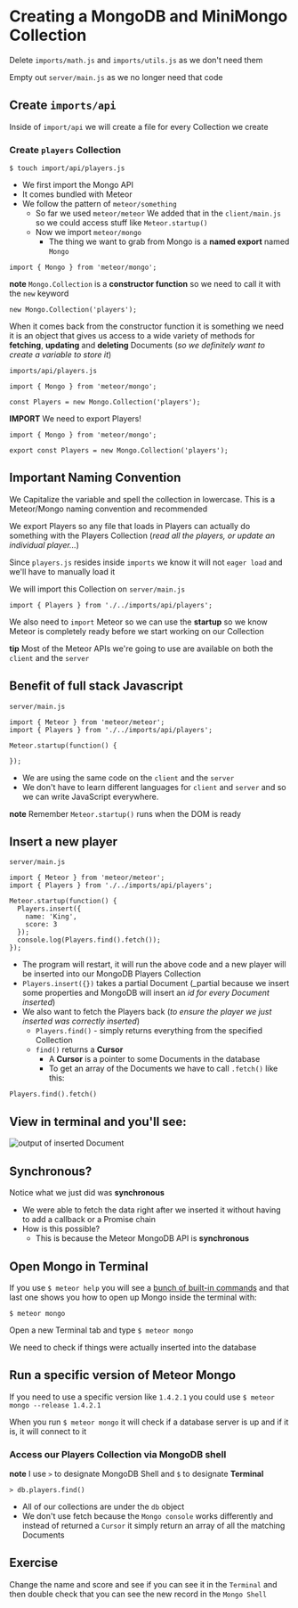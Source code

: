 # Creating a MongoDB and MiniMongo Collection
Delete `imports/math.js` and `imports/utils.js` as we don't need them

Empty out `server/main.js` as we no longer need that code

## Create `imports/api`
Inside of `import/api` we will create a file for every Collection we create

### Create `players` Collection
`$ touch import/api/players.js`

* We first import the Mongo API
* It comes bundled with Meteor
* We follow the pattern of `meteor/something`
    + So far we used `meteor/meteor`
        We added that in the `client/main.js` so we could access stuff like `Meteor.startup()`
    + Now we import `meteor/mongo`
        * The thing we want to grab from Mongo is a **named export** named `Mongo`

`import { Mongo } from 'meteor/mongo';`

**note** `Mongo.Collection` is a **constructor function** so we need to call it with the `new` keyword

`new Mongo.Collection('players');`

When it comes back from the constructor function it is something we need it is an object that gives us access to a wide variety of methods for **fetching**, **updating** and **deleting** Documents (_so we definitely want to create a variable to store it_)

`imports/api/players.js`

```
import { Mongo } from 'meteor/mongo';

const Players = new Mongo.Collection('players');
```

**IMPORT** We need to export Players!

```
import { Mongo } from 'meteor/mongo';

export const Players = new Mongo.Collection('players');
```

## Important Naming Convention
We Capitalize the variable and spell the collection in lowercase. This is a Meteor/Mongo naming convention and recommended

We export Players so any file that loads in Players can actually do something with the Players Collection (_read all the players, or update an individual player..._)

Since `players.js` resides inside `imports` we know it will not `eager load` and we'll have to manually load it 

We will import this Collection on `server/main.js`

`import { Players } from './../imports/api/players';`

We also need to `import` Meteor so we can use the **startup** so we know Meteor is completely ready before we start working on our Collection

**tip** Most of the Meteor APIs we're going to use are available on both the `client` and the `server`

## Benefit of full stack Javascript
`server/main.js`

```
import { Meteor } from 'meteor/meteor';
import { Players } from './../imports/api/players';

Meteor.startup(function() {
  
});
```

* We are using the same code on the `client` and the `server`
* We don't have to learn different languages for `client` and `server` and so we can write JavaScript everywhere.

**note** Remember `Meteor.startup()` runs when the DOM is ready

## Insert a new player
`server/main.js`

```
import { Meteor } from 'meteor/meteor';
import { Players } from './../imports/api/players';

Meteor.startup(function() {
  Players.insert({
    name: 'King',
    score: 3
  });
  console.log(Players.find().fetch());
});
```

* The program will restart, it will run the above code and a new player will be inserted into our MongoDB Players Collection
* `Players.insert({})` takes a partial Document (_partial because we insert some properties and MongoDB will insert an _id for every Document inserted_)
* We also want to fetch the Players back (_to ensure the player we just inserted was correctly inserted_)
    - `Players.find()` - simply returns everything from the specified Collection
    - `find()` returns a **Cursor**
        + A **Cursor** is a pointer to some Documents in the database
        + To get an array of the Documents we have to call `.fetch()` like this:

`Players.find().fetch()`

## View in terminal and you'll see:
![output of inserted Document](https://i.imgur.com/IxJ1qWf.png)

## Synchronous?
Notice what we just did was **synchronous**

* We were able to fetch the data right after we inserted it without having to add a callback or a Promise chain
* How is this possible? 
  - This is because the Meteor MongoDB API is **synchronous**

## Open Mongo in Terminal
If you use `$ meteor help` you will see a [bunch of built-in commands](https://i.imgur.com/FCNFM1J.png) and that last one shows you how to open up Mongo inside the terminal with:

`$ meteor mongo`

Open a new Terminal tab and type `$ meteor mongo`

We need to check if things were actually inserted into the database

## Run a specific version of Meteor Mongo
If you need to use a specific version like `1.4.2.1` you could use `$ meteor mongo --release 1.4.2.1`

When you run `$ meteor mongo` it will check if a database server is up and if it is, it will connect to it

### Access our Players Collection via MongoDB shell
**note** I use `>` to designate MongoDB Shell and `$` to designate **Terminal**

`> db.players.find()`

* All of our collections are under the `db` object
* We don't use fetch because the `Mongo console` works differently and instead of returned a `Cursor` it simply return an array of all the matching Documents

## Exercise
Change the name and score and see if you can see it in the `Terminal` and then double check that you can see the new record in the `Mongo Shell`




